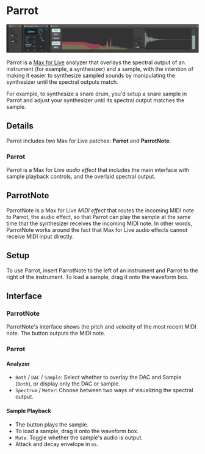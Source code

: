 # Parrot

![Parrot](Parrot.png)

Parrot is a [Max for Live](https://www.ableton.com/en/live/max-for-live/) analyzer that overlays the spectral output of an instrument (for example, a synthesizer) and a sample, with the intention of making it easier to synthesize sampled sounds by manipulating the synthesizer until the spectral outputs match.

For example, to synthesize a snare drum, you'd setup a snare sample in Parrot and adjust your synthesizer until its spectral output matches the sample.

## Details

Parrot includes two Max for Live patches: **Parrot** and **ParrotNote**.

### Parrot

Parrot is a Max for Live *audio effect* that includes the main interface with sample playback controls, and the overlaid spectral output.

## ParrotNote

ParrotNote is a Max for Live *MIDI effect* that routes the incoming MIDI note to Parrot, the audio effect, so that Parrot can play the sample at the same time that the synthesizer receives the incoming MIDI note. In other words, ParrotNote works around the fact that Max for Live audio effects cannot receive MIDI input directly.

## Setup

To use Parrot, insert ParrotNote to the left of an instrument and Parrot to the right of the instrument. To load a sample, drag it onto the waveform box.

## Interface

### ParrotNote

ParrotNote's interface shows the pitch and velocity of the most recent MIDI note. The button outputs the MIDI note.

### Parrot

#### Analyzer

- `Both` / `DAC` / `Sample`: Select whether to overlay the DAC and Sample (`Both`), or display only the DAC or sample.
- `Spectrum` / `Meter`: Choose between two ways of visualizing the spectral output.

#### Sample Playback

- The button plays the sample.
- To load a sample, drag it onto the waveform box.
- `Mute`: Toggle whether the sample's audio is output.
- Attack and decay envelope in `ms`.

